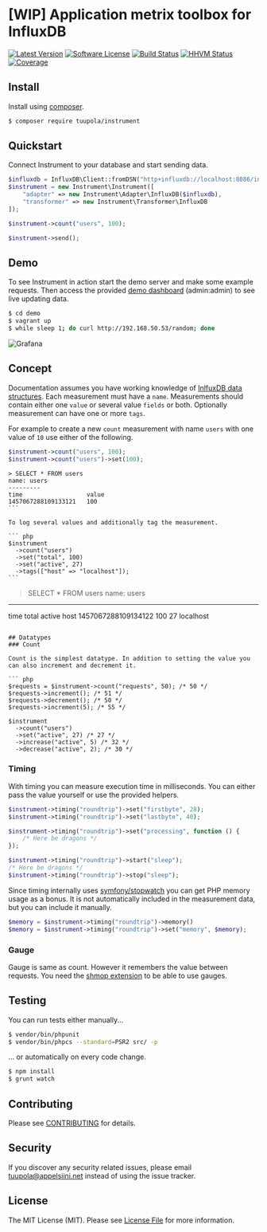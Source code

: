 # [WIP] Application metrix toolbox for InfluxDB

[![Latest Version](https://img.shields.io/packagist/v/tuupola/instrument.svg?style=flat-square)](https://packagist.org/packages/tuupola/instrument)
[![Software License](https://img.shields.io/badge/license-MIT-brightgreen.svg?style=flat-square)](LICENSE.md)
[![Build Status](https://img.shields.io/travis/tuupola/instrument/master.svg?style=flat-square)](https://travis-ci.org/tuupola/instrument)
[![HHVM Status](https://img.shields.io/hhvm/tuupola/instrument.svg?style=flat-square)](http://hhvm.h4cc.de/package/tuupola/instrument)
[![Coverage](http://img.shields.io/codecov/c/github/tuupola/instrument.svg?style=flat-square)](https://codecov.io/github/tuupola/instrument)

## Install

Install using [composer](https://getcomposer.org/).

``` bash
$ composer require tuupola/instrument
```

## Quickstart

Connect Instrument to your database and start sending data.

``` php
$influxdb = InfluxDB\Client::fromDSN("http+influxdb://localhost:8086/instrument");;
$instrument = new Instrument\Instrument([
    "adapter" => new Instrument\Adapter\InfluxDB($influxdb),
    "transformer" => new Instrument\Transformer\InfluxDB
]);

$instrument->count("users", 100);

$instrument->send();
```

## Demo

To see Instrument in action start the demo server and make some example requests. Then access the provided [demo dashboard](http://192.168.50.53:3000/dashboard/db/instrument) (admin:admin) to see live updating data.

``` bash
$ cd demo
$ vagrant up
$ while sleep 1; do curl http://192.168.50.53/random; done
```

![Grafana](http://www.appelsiini.net/img/instrument-grafana-1400.png)


## Concept

Documentation assumes you have working knowledge of [InlfuxDB data structures](https://docs.influxdata.com/influxdb/v0.10/concepts/key_concepts/). Each measurement must have a `name`. Measurements should contain either one `value` or several value `fields` or both. Optionally measurement can have one or more `tags`.

For example to create a new `count` measurement with name `users` with one value of `10` use either of the following.

``` php
$instrument->count("users", 100);
$instrument->count("users")->set(100);
```

````
> SELECT * FROM users
name: users
---------
time                  value
1457067288109133121	  100
```

To log several values and additionally tag the measurement.

``` php
$instrument
  ->count("users")
  ->set("total", 100)
  ->set("active", 27)
  ->tags(["host" => "localhost"]);
```

````
> SELECT * FROM users
name: users
---------
time                  total   active  host
1457067288109134122	  100     27      localhost
```

## Datatypes
### Count

Count is the simplest datatype. In addition to setting the value you can also increment and decrement it.

``` php
$requests = $instrument->count("requests", 50); /* 50 */
$requests->increment(); /* 51 */
$requests->decrement(); /* 50 */
$requests->increment(5); /* 55 */

$instrument
  ->count("users")
  ->set("active", 27) /* 27 */
  ->increase("active", 5) /* 32 */
  ->decrease("active", 2); /* 30 */
```

### Timing

With timing you can measure execution time in milliseconds. You can either pass the value yourself or use the provided helpers.

```php
$instrument->timing("roundtrip")->set("firstbyte", 28);
$instrument->timing("roundtrip")->set("lastbyte", 40);

$instrument->timing("roundtrip")->set("processing", function () {
    /* Here be dragons */
});

$instrument->timing("roundtrip")->start("sleep");
/* Here be dragons */
$instrument->timing("roundtrip")->stop("sleep");
```

Since timing internally uses [symfony/stopwatch](https://github.com/symfony/stopwatch) you can get PHP memory usage as a bonus. It is not automatically included in the measurement data, but you can include it manually.

```php
$memory = $instrument->timing("roundtrip")->memory()
$memory = $instrument->timing("roundtrip")->set("memory", $memory);
```

### Gauge

Gauge is same as count. However it remembers the value between requests. You need the [shmop extension](http://php.net/manual/en/book.shmop.php) to be able to use gauges.

## Testing

You can run tests either manually...

``` bash
$ vendor/bin/phpunit
$ vendor/bin/phpcs --standard=PSR2 src/ -p
```

... or automatically on every code change.

``` bash
$ npm install
$ grunt watch
```

## Contributing

Please see [CONTRIBUTING](CONTRIBUTING.md) for details.

## Security

If you discover any security related issues, please email tuupola@appelsiini.net instead of using the issue tracker.

## License

The MIT License (MIT). Please see [License File](LICENSE.md) for more information.
